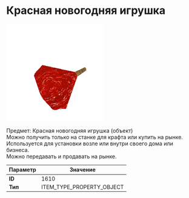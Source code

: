# Красная новогодняя игрушка

![Item Image](../img/1610.webp?raw=true)

Предмет: Красная новогодняя игрушка (объект)<br>Можно получить только на станке для крафта или купить на рынке.<br>Используется для установки возле или внутри своего дома или бизнеса.<br>Можно передавать и продавать на рынке.


| Параметр | Значение |
|----------|----------|
| **ID** | 1610 |
| **Тип** | ITEM_TYPE_PROPERTY_OBJECT |

